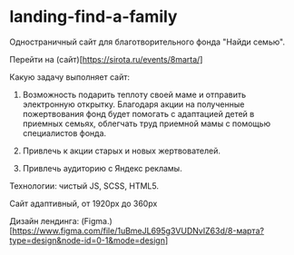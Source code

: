 # landing-find-a-family

Одностраничный сайт для благотворительного фонда "Найди семью". 

Перейти на (сайт)[https://sirota.ru/events/8marta/]

Какую задачу выполняет сайт:

1. Возможность подарить теплоту своей маме и отправить электронную открытку. Благодаря акции на полученные пожертвования фонд будет помогать с адаптацией детей в приемных семьях, облегчать труд приемной мамы с помощью специалистов фонда.

2. Привлечь к акции старых и новых жертвователей.

3. Привлечь аудиторию с Яндекс рекламы.

Технологии: чистый JS, SCSS, HTML5.

Сайт адаптивный, от 1920px до 360px

Дизайн лендинга: (Figma.)[https://www.figma.com/file/1uBmeJL695g3VUDNvIZ63d/8-марта?type=design&node-id=0-1&mode=design]
